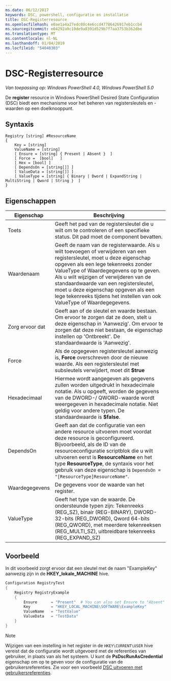 ```yaml
---
ms.date: 06/12/2017
keywords: DSC, powershell, configuratie en installatie
title: DSC-Registerresource
ms.openlocfilehash: e0ae1a4a27edc08c4e6ccd47786426917eb1ccb4
ms.sourcegitcommit: e04292a9c10de9a8391d529b7f7aa3753b362dbe
ms.translationtype: MT
ms.contentlocale: nl-NL
ms.lasthandoff: 01/04/2019
ms.locfileid: "54048303"
---
```

# <a name="dsc-registry-resource"></a>DSC-Registerresource

_Van toepassing op: Windows PowerShell 4.0, Windows PowerShell 5.0_

De **register** resource in Windows PowerShell Desired State Configuration (DSC) biedt een mechanisme voor het beheren van registersleutels en -waarden op een doelknooppunt.

## <a name="syntax"></a>Syntaxis

```
Registry [string] #ResourceName
{
    Key = [string]
    ValueName = [string]
    [ Ensure = [string] { Present | Absent }  ]
    [ Force =  [bool]   ]
    [ Hex = [bool] ]
    [ DependsOn = [string[]] ]
    [ ValueData = [string[]] ]
    [ ValueType = [string] { Binary | Dword | ExpandString | MultiString | Qword | String }  ]
}
```

## <a name="properties"></a>Eigenschappen

| Eigenschap | Beschrijving |
| --- | --- |
| Toets| Geeft het pad van de registersleutel die u wilt om te controleren of een specifieke status. Dit pad moet de component bevatten.|
| Waardenaam| Geeft de naam van de registerwaarde. Als u wilt toevoegen of verwijderen van een registersleutel, moet u deze eigenschap opgeven als een lege tekenreeks zonder ValueType of Waardegegevens op te geven. Als u wilt wijzigen of verwijderen van de standaardwaarde van een registersleutel, moet u deze eigenschap opgeven als een lege tekenreeks tijdens het instellen van ook ValueType of Waardegegevens.|
| Zorg ervoor dat| Geeft aan of de sleutel en waarde bestaan. Om ervoor te zorgen dat ze doen, stelt u deze eigenschap in 'Aanwezig'. Om ervoor te zorgen dat deze niet bestaan, de eigenschap instellen op 'Ontbreekt'. De standaardwaarde is 'Aanwezig'.|
| Force| Als de opgegeven registersleutel aanwezig is, **Force** overschreven door de nieuwe waarde. Als een registersleutel met subsleutels verwijdert, moet dit **$true** |
| Hexadecimaal| Hiermee wordt aangegeven als gegevens zullen worden uitgedrukt in hexadecimale notatie. Als u opgeeft, worden de gegevens van de DWORD-/ QWORD-waarde wordt weergegeven in hexadecimale notatie. Niet geldig voor andere typen. De standaardwaarde is **$false**.|
| DependsOn| Geeft aan dat de configuratie van een andere resource uitvoeren moet voordat deze resource is geconfigureerd. Bijvoorbeeld, als de ID van de resourceconfiguratie scriptblok die u wilt uitvoeren eerst is **ResourceName** en het type **ResourceType**, de syntaxis voor het gebruik van deze eigenschap is `DependsOn = "[ResourceType]ResourceName"`.|
| Waardegegevens| De gegevens voor de waarde van het register.|
| ValueType| Geeft het type van de waarde. De ondersteunde typen zijn: Tekenreeks (REG_SZ), binair (REG-BINARY), DWORD-32-bits (REG_DWORD), Qword 64-bits (REG_QWORD), met meerdere tekenreeksen (REG_MULTI_SZ), uitbreidbare tekenreeks (REG_EXPAND_SZ) |

## <a name="example"></a>Voorbeeld

In dit voorbeeld zorgt ervoor dat een sleutel met de naam "ExampleKey" aanwezig zijn in de **HKEY\_lokale\_MACHINE** hive.

```powershell
Configuration RegistryTest
{
    Registry RegistryExample
    {
        Ensure      = "Present"  # You can also set Ensure to "Absent"
        Key         = "HKEY_LOCAL_MACHINE\SOFTWARE\ExampleKey"
        ValueName   = "TestValue"
        ValueData   = "TestData"
    }
}
```

> [!NOTE]
> Wijzigen van een instelling in het register in de `HKEY\CURRENT\USER` hive vereist dat de configuratie wordt uitgevoerd met de referenties van gebruiker, in plaats van als het systeem. U kunt de **PsDscRunAsCredential** eigenschap om op te geven voor de configuratie van de gebruikersreferenties. Zie voor een voorbeeld [DSC uitvoeren met gebruikersreferenties](../../../configurations/runAsUser.md).
